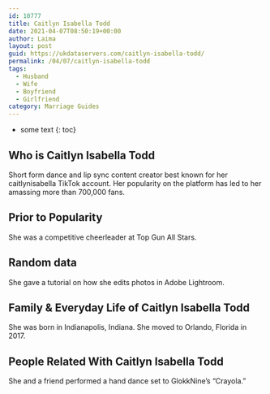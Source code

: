 ```yaml
---
id: 10777
title: Caitlyn Isabella Todd
date: 2021-04-07T08:50:19+00:00
author: Laima
layout: post
guid: https://ukdataservers.com/caitlyn-isabella-todd/
permalink: /04/07/caitlyn-isabella-todd
tags:
  - Husband
  - Wife
  - Boyfriend
  - Girlfriend
category: Marriage Guides
---
```


* some text
{: toc}


## Who is Caitlyn Isabella Todd
                  
                  
                  
Short form dance and lip sync content creator best known for her caitlynisabella TikTok account. Her popularity on the platform has led to her amassing more than 700,000 fans.
                  
              
            
              
            
                
                
                
## Prior to Popularity
                  
                  
                  
She was a competitive cheerleader at Top Gun All Stars. 
                  
              
            
              
            
                
                
                
## Random data
                  
                  
                  
She gave a tutorial on how she edits photos in Adobe Lightroom. 
                  
              
            
              
            
                
                
                
## Family & Everyday Life of Caitlyn Isabella Todd
                  
                  
                  
She was born in Indianapolis, Indiana. She moved to Orlando, Florida in 2017. 
                  
              
            
              
            
                
                
                
## People Related With Caitlyn Isabella Todd
                  
                  
                  
She and a friend performed a hand dance set to GlokkNine&#8217;s &#8220;Crayola.&#8221;
                  
              
            
              
            
                
              
            
              
              
            
            
              
            
          
          
          